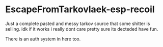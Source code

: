# EscapeFromTarkovlaek-esp-recoil

Just a complete pasted and messy tarkov source that some shitter  is selling. idk if it works i really dont care pretty sure its decteded have fun.

There is an auth system in here too. 
